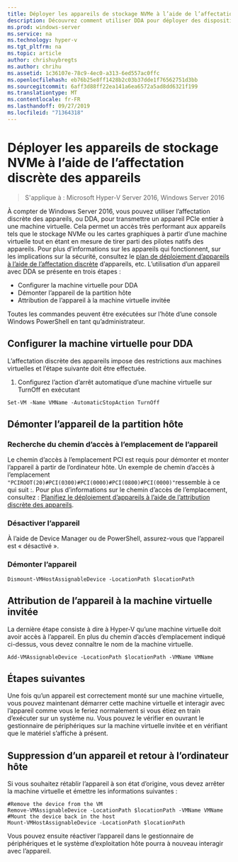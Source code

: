 ```yaml
---
title: Déployer les appareils de stockage NVMe à l’aide de l’affectation discrète des appareils
description: Découvrez comment utiliser DDA pour déployer des dispositifs de stockage
ms.prod: windows-server
ms.service: na
ms.technology: hyper-v
ms.tgt_pltfrm: na
ms.topic: article
author: chrishuybregts
ms.author: chrihu
ms.assetid: 1c36107e-78c9-4ec0-a313-6ed557ac0ffc
ms.openlocfilehash: eb76b25e8ff1428b2c03b37dde1f76562751d3bb
ms.sourcegitcommit: 6aff3d88ff22ea141a6ea6572a5ad8dd6321f199
ms.translationtype: MT
ms.contentlocale: fr-FR
ms.lasthandoff: 09/27/2019
ms.locfileid: "71364318"
---
```

# <a name="deploy-nvme-storage-devices-using-discrete-device-assignment"></a>Déployer les appareils de stockage NVMe à l’aide de l’affectation discrète des appareils

>S'applique à : Microsoft Hyper-V Server 2016, Windows Server 2016

À compter de Windows Server 2016, vous pouvez utiliser l’affectation discrète des appareils, ou DDA, pour transmettre un appareil PCIe entier à une machine virtuelle.  Cela permet un accès très performant aux appareils tels que le stockage NVMe ou les cartes graphiques à partir d’une machine virtuelle tout en étant en mesure de tirer parti des pilotes natifs des appareils.  Pour plus d’informations sur les appareils qui fonctionnent, sur les implications sur la sécurité, consultez le [plan de déploiement d’appareils à l’aide de l’affectation discrète](../plan/Plan-for-Deploying-Devices-using-Discrete-Device-Assignment.md) d’appareils, etc. L’utilisation d’un appareil avec DDA se présente en trois étapes :
-   Configurer la machine virtuelle pour DDA
-   Démonter l’appareil de la partition hôte
-   Attribution de l’appareil à la machine virtuelle invitée

Toutes les commandes peuvent être exécutées sur l’hôte d’une console Windows PowerShell en tant qu’administrateur.

## <a name="configure-the-vm-for-dda"></a>Configurer la machine virtuelle pour DDA
L’affectation discrète des appareils impose des restrictions aux machines virtuelles et l’étape suivante doit être effectuée.

1.  Configurez l’action d’arrêt automatique d’une machine virtuelle sur TurnOff en exécutant

```
Set-VM -Name VMName -AutomaticStopAction TurnOff
```

## <a name="dismount-the-device-from-the-host-partition"></a>Démonter l’appareil de la partition hôte

### <a name="locating-the-devices-location-path"></a>Recherche du chemin d’accès à l’emplacement de l’appareil
Le chemin d’accès à l’emplacement PCI est requis pour démonter et monter l’appareil à partir de l’ordinateur hôte.  Un exemple de chemin d’accès à l’emplacement `"PCIROOT(20)#PCI(0300)#PCI(0000)#PCI(0800)#PCI(0000)"`ressemble à ce qui suit :.   Pour plus d’informations sur le chemin d’accès de l’emplacement, consultez : [Planifiez le déploiement d’appareils à l’aide de l’attribution discrète des appareils](../plan/Plan-for-Deploying-Devices-using-Discrete-Device-Assignment.md).

### <a name="disable-the-device"></a>Désactiver l’appareil
À l’aide de Device Manager ou de PowerShell, assurez-vous que l’appareil est « désactivé ».  

### <a name="dismount-the-device"></a>Démonter l’appareil
```
Dismount-VMHostAssignableDevice -LocationPath $locationPath
```

## <a name="assigning-the-device-to-the-guest-vm"></a>Attribution de l’appareil à la machine virtuelle invitée
La dernière étape consiste à dire à Hyper-V qu’une machine virtuelle doit avoir accès à l’appareil.  En plus du chemin d’accès d’emplacement indiqué ci-dessus, vous devez connaître le nom de la machine virtuelle.

```
Add-VMAssignableDevice -LocationPath $locationPath -VMName VMName
```

## <a name="whats-next"></a>Étapes suivantes
Une fois qu’un appareil est correctement monté sur une machine virtuelle, vous pouvez maintenant démarrer cette machine virtuelle et interagir avec l’appareil comme vous le feriez normalement si vous étiez en train d’exécuter sur un système nu.  Vous pouvez le vérifier en ouvrant le gestionnaire de périphériques sur la machine virtuelle invitée et en vérifiant que le matériel s’affiche à présent.

## <a name="removing-a-device-and-returning-it-to-the-host"></a>Suppression d’un appareil et retour à l’ordinateur hôte
Si vous souhaitez rétablir l’appareil à son état d’origine, vous devez arrêter la machine virtuelle et émettre les informations suivantes :
```
#Remove the device from the VM
Remove-VMAssignableDevice -LocationPath $locationPath -VMName VMName
#Mount the device back in the host
Mount-VMHostAssignableDevice -LocationPath $locationPath
```
Vous pouvez ensuite réactiver l’appareil dans le gestionnaire de périphériques et le système d’exploitation hôte pourra à nouveau interagir avec l’appareil.
